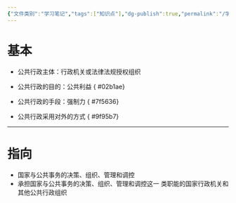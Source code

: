 ```yaml
---
{"文件类别":"学习笔记","tags":["知识点"],"dg-publish":true,"permalink":"/学习笔记studyup/知识点cheese/公共行政/","dgPassFrontmatter":true,"noteIcon":"","created":"2024-09-12T14:14:44.591+08:00","updated":"2024-09-12T15:15:46.783+08:00"}
---
```


# 基本
- 公共行政主体：行政机关或法律法规授权组织
- 公共行政的目的：公共利益
{ #02b1ae}

- 公共行政的手段：强制力
{ #7f5636}

- 公共行政采用对外的方式
{ #9f95b7}

---
# 指向
- 国家与公共事务的决策、组织、管理和调控
- 承担国家与公共事务的决策、组织、管理和调控这⼀ 类职能的国家行政机关和其他公共行政组织